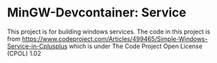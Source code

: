 # MinGW-Devcontainer: Service
This project is for building windows services. The code in this project is from https://www.codeproject.com/Articles/499465/Simple-Windows-Service-in-Cplusplus which is under The Code Project Open License (CPOL) 1.02 

